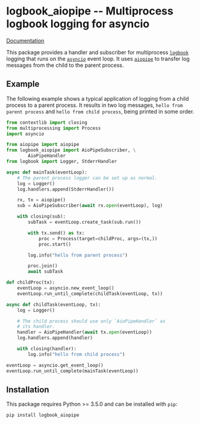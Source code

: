 # logbook_aiopipe -- Multiprocess logbook logging for asyncio

[Documentation](http://kchmck.github.io/pdoc/logbook_aiopipe/)

This package provides a handler and subscriber for multiprocess
[`logbook`](http://logbook.readthedocs.io) logging that runs on the
[`asyncio`](https://docs.python.org/3/library/asyncio.html) event loop. It uses
[`aiopipe`](https://github.com/kchmck/aiopipe) to transfer log messages from the child to
the parent process.

## Example

The following example shows a typical application of logging from a child process to a
parent process. It results in two log messages, `hello from parent process` and `hello
from child process`, being printed in some order.

```python
from contextlib import closing
from multiprocessing import Process
import asyncio

from aiopipe import aiopipe
from logbook_aiopipe import AioPipeSubscriber, \
        AioPipeHandler
from logbook import Logger, StderrHandler

async def mainTask(eventLoop):
    # The parent process logger can be set up as normal.
    log = Logger()
    log.handlers.append(StderrHandler())

    rx, tx = aiopipe()
    sub = AioPipeSubscriber(await rx.open(eventLoop), log)

    with closing(sub):
        subTask = eventLoop.create_task(sub.run())

        with tx.send() as tx:
            proc = Process(target=childProc, args=(tx,))
            proc.start()

        log.info("hello from parent process")

        proc.join()
        await subTask

def childProc(tx):
    eventLoop = asyncio.new_event_loop()
    eventLoop.run_until_complete(childTask(eventLoop, tx))

async def childTask(eventLoop, tx):
    log = Logger()

    # The child process should use only `AioPipeHandler` as
    # its handler.
    handler = AioPipeHandler(await tx.open(eventLoop))
    log.handlers.append(handler)

    with closing(handler):
        log.info("hello from child process")

eventLoop = asyncio.get_event_loop()
eventLoop.run_until_complete(mainTask(eventLoop))
```

## Installation

This package requires Python >= 3.5.0 and can be installed with `pip`:
```
pip install logbook_aiopipe
```
